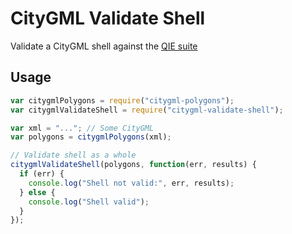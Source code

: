 # CityGML Validate Shell

Validate a CityGML shell against the [QIE suite](https://github.com/tudelft3d/CityGML-QIE-3Dvalidation/blob/master/errors/errors.md#shell)

## Usage

```javascript
var citygmlPolygons = require("citygml-polygons");
var citygmlValidateShell = require("citygml-validate-shell");

var xml = "..."; // Some CityGML
var polygons = citygmlPolygons(xml);

// Validate shell as a whole
citygmlValidateShell(polygons, function(err, results) {
  if (err) {
    console.log("Shell not valid:", err, results);
  } else {
    console.log("Shell valid");
  }
});
```
